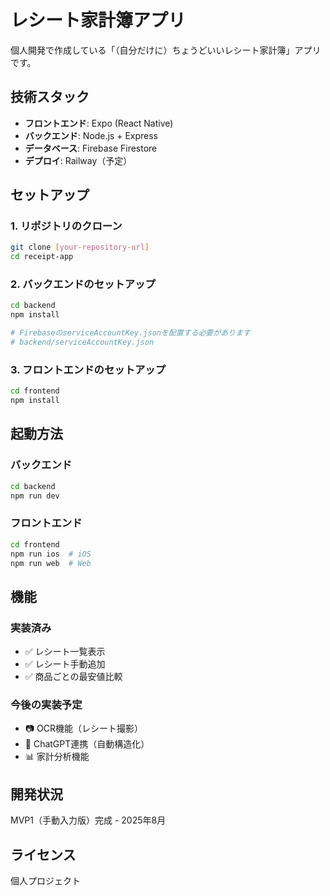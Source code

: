 # レシート家計簿アプリ

個人開発で作成している「（自分だけに）ちょうどいいレシート家計簿」アプリです。

## 技術スタック

- **フロントエンド**: Expo (React Native)
- **バックエンド**: Node.js + Express
- **データベース**: Firebase Firestore
- **デプロイ**: Railway（予定）

## セットアップ

### 1. リポジトリのクローン
```bash
git clone [your-repository-url]
cd receipt-app
```

### 2. バックエンドのセットアップ
```bash
cd backend
npm install

# FirebaseのserviceAccountKey.jsonを配置する必要があります
# backend/serviceAccountKey.json
```

### 3. フロントエンドのセットアップ
```bash
cd frontend
npm install
```

## 起動方法

### バックエンド
```bash
cd backend
npm run dev
```

### フロントエンド
```bash
cd frontend
npm run ios  # iOS
npm run web  # Web
```

## 機能

### 実装済み
- ✅ レシート一覧表示
- ✅ レシート手動追加
- ✅ 商品ごとの最安値比較

### 今後の実装予定
- 📷 OCR機能（レシート撮影）
- 🤖 ChatGPT連携（自動構造化）
- 📊 家計分析機能

## 開発状況

MVP1（手動入力版）完成 - 2025年8月

## ライセンス

個人プロジェクト
